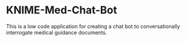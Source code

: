 # KNIME-Med-Chat-Bot
This is a low code application for creating a chat bot to conversationally interrogate medical guidance documents.
